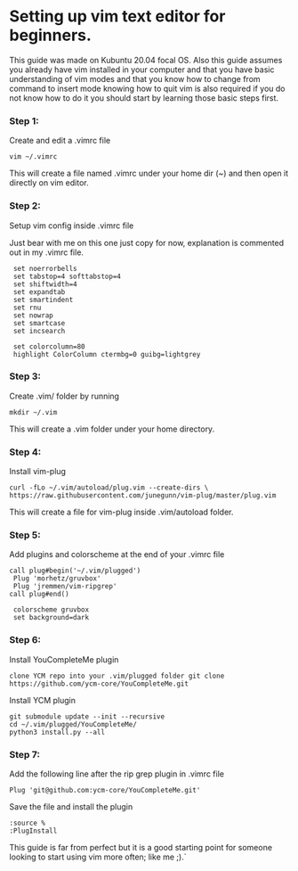 # Setting up vim text editor for beginners. 
This guide was made on Kubuntu 20.04 focal OS. Also this guide assumes you already have vim installed in your computer and that you have basic understanding of vim modes and that you know how to change from command to insert mode knowing how to quit vim is also required if you do not know how to do it you should start by learning those basic steps first.


### Step 1:
Create and edit a .vimrc file

```
vim ~/.vimrc
```

This will create a file named .vimrc under your home dir (~) and then open it directly on vim editor.

### Step 2:
Setup vim config inside .vimrc file

Just bear with me on this one just copy for now, explanation is commented out in my .vimrc file.

```
 set noerrorbells                                                                
 set tabstop=4 softtabstop=4                                                     
 set shiftwidth=4                                                                
 set expandtab                                                                   
 set smartindent                                                                 
 set rnu                                                                         
 set nowrap                                                                      
 set smartcase                                                                   
 set incsearch                                                                   
                                                                                
 set colorcolumn=80                                                              
 highlight ColorColumn ctermbg=0 guibg=lightgrey     
```

### Step 3:
Create .vim/ folder by running

```
mkdir ~/.vim
```

This will create a .vim folder under your home directory.

### Step 4:
Install vim-plug

```
curl -fLo ~/.vim/autoload/plug.vim --create-dirs \    https://raw.githubusercontent.com/junegunn/vim-plug/master/plug.vim
```

This will create a file for vim-plug inside .vim/autoload folder.

### Step 5:
Add plugins and colorscheme at the end of your .vimrc file

```
call plug#begin('~/.vim/plugged')                                               
 Plug 'morhetz/gruvbox'                                                          
 Plug 'jremmen/vim-ripgrep'                               
call plug#end()

 colorscheme gruvbox                                                             
 set background=dark
```


### Step 6:
Install YouCompleteMe plugin

```
clone YCM repo into your .vim/plugged folder git clone https://github.com/ycm-core/YouCompleteMe.git
```
Install YCM plugin

```
git submodule update --init --recursive
cd ~/.vim/plugged/YouCompleteMe/
python3 install.py --all
```

### Step 7:
Add the following line after the rip grep plugin in .vimrc file

```
Plug 'git@github.com:ycm-core/YouCompleteMe.git'
```

Save the file and install the plugin

```
:source %
:PlugInstall
```

This guide is far from perfect but it is a good starting point for someone looking to start using vim more often; like me ;).`
